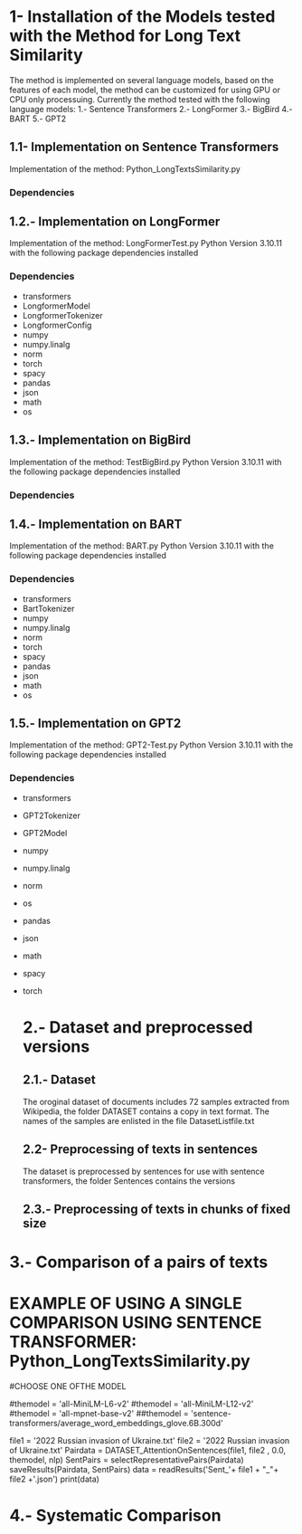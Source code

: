 # 1- Installation of the  Models tested with the Method for Long Text Similarity
The method is implemented on several language models, based on the features  of each model, the method can be customized for using  GPU or CPU only processuing. Currently the  method  tested with the following  language models:
1.- Sentence Transformers
2.- LongFormer
3.- BigBird
4.- BART
5.- GPT2

## 1.1- Implementation on Sentence Transformers 
 Implementation of the method: Python_LongTextsSimilarity.py
### Dependencies


## 1.2.- Implementation on LongFormer  
 Implementation of the method:  LongFormerTest.py 
 Python Version 3.10.11  with the following package dependencies installed
### Dependencies
 * transformers
 * LongformerModel
 * LongformerTokenizer
 * LongformerConfig
 * numpy
 * numpy.linalg
 * norm
 * torch
 * spacy
 * pandas
 * json
 * math
 * os

## 1.3.- Implementation on BigBird
 Implementation of the method:  TestBigBird.py 
 Python Version 3.10.11  with the following package dependencies installed
### Dependencies

## 1.4.- Implementation on BART
 Implementation of the method:  BART.py 
 Python Version 3.10.11  with the following package dependencies installed
### Dependencies
* transformers
* BartTokenizer
* numpy
* numpy.linalg
* norm 
* torch
* spacy
* pandas 
* json
* math
* os

## 1.5.- Implementation on GPT2
 Implementation of the method: GPT2-Test.py 
 Python Version 3.10.11  with the following package dependencies installed
### Dependencies
* transformers 
* GPT2Tokenizer
* GPT2Model
* numpy 
* numpy.linalg
* norm
* os
* pandas 
* json
* math
* spacy
* torch

  # 2.- Dataset and preprocessed versions
  ## 2.1.- Dataset
  The oroginal dataset of documents includes 72 samples extracted from Wikipedia, the folder DATASET contains a copy in text format. The names of the samples  are enlisted in the file DatasetListfile.txt
  
  ## 2.2- Preprocessing of texts  in sentences
   The dataset is preprocessed by sentences for use with sentence transformers, the folder Sentences contains the versions 

  
  ## 2.3.- Preprocessing of texts in chunks of fixed size
  

# 3.- Comparison of a pairs of texts

# EXAMPLE OF USING A SINGLE COMPARISON USING  SENTENCE TRANSFORMER: Python_LongTextsSimilarity.py

 #CHOOSE ONE OFTHE MODEL
 
#themodel = 'all-MiniLM-L6-v2'
#themodel = 'all-MiniLM-L12-v2'
#themodel = 'all-mpnet-base-v2'
##themodel = 'sentence-transformers/average_word_embeddings_glove.6B.300d'

file1 = '2022 Russian invasion of Ukraine.txt'
file2 = '2022 Russian invasion of Ukraine.txt'
Pairdata = DATASET_AttentionOnSentences(file1, file2 , 0.0, themodel, nlp)
SentPairs = selectRepresentativePairs(Pairdata)
saveResults(Pairdata, SentPairs)
data = readResults('Sent_'+ file1 + "_"+ file2 +'.json')
print(data)

# 4.- Systematic Comparison

# 
